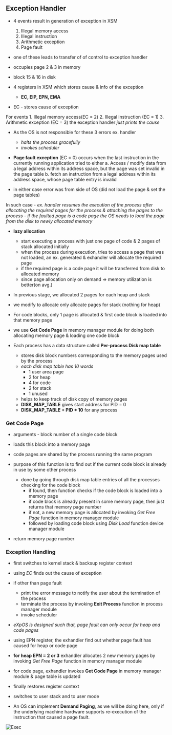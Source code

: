 ## Exception Handler

- 4 events result in generation of exception in XSM
    1. Illegal memory access
    2. Illegal instruction
    3. Arithmetic exception
    4. Page fault

- one of these leads to transfer of of control to exception handler

- occupies page 2 & 3 in memory
- block 15 & 16 in disk

- 4 registers in XSM which stores cause & info of the exception
    - **EC, EIP, EPN, EMA**

- EC - stores cause of exception

For events
    1. Illegal memory access(EC = 2)
    2. Illegal instruction (EC = 1)
    3. Arithmetic exception (EC = 3)
the exception handler *just prints the cause*

- As the OS is not responsible for these 3 errors ex. handler 
    - *halts the process gracefully*
    - *invokes scheduler*

- **Page fault exception** (EC = 0) occurs when the last instruction in the currently running application tried to either
a. Access / modify data from a legal address within its address space, but the page was set invalid in the page table
b. fetch an instruction from a legal address within its address space, whose page table entry is invalid

- in either case error was from side of OS (did not load the page & set the page tables)

In such case
    - *ex. handler resumes the execution of the process after allocating the required pages for the process & attaching the pages to the process
    - if the faulted page is a code page the OS needs to load the page from the disk to newly allocated memory*

- **lazy allocation**
    - start executing a process with just one page of code & 2 pages of stack allocated initially
    - when the process during execution, tries to access a page that was not loaded, an ex. generated & exhandler will allocate the required page
    - if the required page is a code page it will be transferred from disk to allocated memory
    - since page allocation only on demand => memory utilization is better(on avg.)

- In previous stage, we allocated 2 pages for each heap and stack 
- we modify to allocate only allocate pages for stack (nothing for heap)

- For code blocks, only 1 page is allocated & first code block is loaded into that memory page

- we use **Get Code Page** in memory manager module for doing both allocating memory page & loading one code block


- Each process has a data structure called **Per-process Disk map table**
    - stores disk block numbers corresponding to the memory pages used by the process
    - *each disk map table has 10 words*
        - 1 user area page
        - 2 for heap
        - 4 for code
        - 2 for stack
        - 1 unused
    - helps to keep track of disk copy of memory pages
    - **DISK_MAP_TABLE** gives start address for PID = 0
    - **DISK_MAP_TABLE + PID * 10** for any process


### Get Code Page
- arguments - block number of a single code block
- loads this block into a memory page

- code pages are shared by the process running the same program

- purpose of this function is to find out if the current code block is already in use by some other process
    - done by going through disk map table entries of all the processes checking for the code block
        - if found, then function checks if the code block is loaded into a memory page
        - if code block is already present in some memory page, then just returns that memory page number
        - if not, a new memory page is allocated by invoking *Get Free Page* function  in memory manager module
        - followed by loading code block using *Disk Load* function device manager module

- return memory page number

### Exception Handling
- first switches to kernel stack & backsup register context
- using *EC* finds out the cause of exception
- if other than page fault
    - print the error message to notify the user about the termination of the process
    - terminate the process by invoking **Exit Process** function in process manager module
    - invoke scheduler

- *eXpOS is designed such that, page fault can only occur for heap and code pages*

- using EPN register, the exhandler find out whether page fault has caused for heap or code page
- **for heap EPN = 2 or 3** exhandler allocates 2 new memory pages by invoking *Get Free Page* function in memory manager module

- for code page, exhandler invokes **Get Code Page** in memory manager module & page table is updated

- finally restores register context
- switches to user stack and to user mode

- An OS can implement **Demand Paging**, as we will be doing here, only if the underlying machine hardware supports re-execution of the instruction that caused a page fault.

![Exec](https://exposnitc.github.io/img/roadmap/exec3.png)
